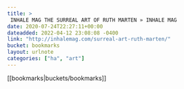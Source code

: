 ```yaml
---
title: > 
 INHALE MAG THE SURREAL ART OF RUTH MARTEN » INHALE MAG
date: 2020-07-24T22:27:11+00:00
dateadded: 2022-04-12 23:08:08 -0400
link: "http://inhalemag.com/surreal-art-ruth-marten/"
bucket: bookmarks
layout: urlnote
categories: ["ha", "art"]
--- 
```

 <!-- end excerpt --> 
 [[bookmarks|buckets/bookmarks]]
